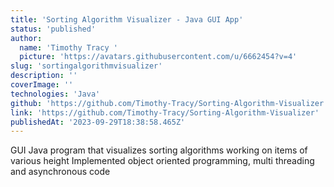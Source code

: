 ```yaml
---
title: 'Sorting Algorithm Visualizer - Java GUI App'
status: 'published'
author:
  name: 'Timothy Tracy '
  picture: 'https://avatars.githubusercontent.com/u/6662454?v=4'
slug: 'sortingalgorithmvisualizer'
description: ''
coverImage: ''
technologies: 'Java'
github: 'https://github.com/Timothy-Tracy/Sorting-Algorithm-Visualizer'
link: 'https://github.com/Timothy-Tracy/Sorting-Algorithm-Visualizer'
publishedAt: '2023-09-29T18:38:58.465Z'
---
```


GUI Java program that visualizes sorting algorithms working on items of various height
Implemented object oriented programming, multi threading and asynchronous code


